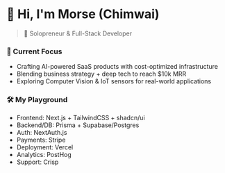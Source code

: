 # 👋 Hi, I'm Morse (Chimwai)

> 🚀 Solopreneur & Full-Stack Developer

### 🌱 Current Focus
- Crafting AI-powered SaaS products with cost-optimized infrastructure
- Blending business strategy + deep tech to reach $10k MRR
- Exploring Computer Vision & IoT sensors for real-world applications

### 🛠️ My Playground
- Frontend: Next.js + TailwindCSS + shadcn/ui
- Backend/DB: Prisma + Supabase/Postgres
- Auth: NextAuth.js
- Payments: Stripe
- Deployment: Vercel
- Analytics: PostHog
- Support: Crisp
